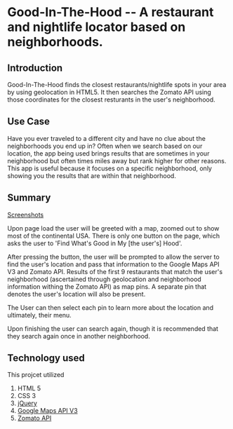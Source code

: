 # Good-In-The-Hood -- A restaurant and nightlife locator based on neighborhoods.

## Introduction 
Good-In-The-Hood finds the closest restaurants/nightlife spots in your area by using geolocation in HTML5. It then searches the Zomato API using those coordinates for the closest resturants in the user's neighborhood.

## Use Case
Have you ever traveled to a different city and have no clue about the neighborhoods you end up in? Often when we search based on our location, the app being used brings results that are sometimes in your neighborhood but often times miles away but rank higher for other reasons. This app is useful because it focuses on a specific neighborhood, only showing you the results that are within that neighborhood.

## Summary

[Screenshots](https://github.com/tonybrancato/good-in-the-hood/tree/master/screenshots) 

Upon page load the user will be greeted with a map, zoomed out to show most of the continental USA. There is only one button on the page, which asks the user to 'Find What's Good in My [the user's] Hood'. 

After pressing the button, the user will be prompted to allow the server to find the user's location and pass that information to the Google Maps API V3 and Zomato API. Results of the first 9 restaurants that match the user's neighborhood (ascertained through geolocation and neighborhood information withing the Zomato API) as map pins. A separate pin that denotes the user's location will also be present.

The User can then select each pin to learn more about the location and ultimately, their menu.

Upon finishing the user can search again, though it is recommended that they search again once in another neighborhood.

## Technology used
This projcet utilized 
  1. HTML 5
  2. CSS 3
  3. [jQuery](https://api.jquery.com/)
  4. [Google Maps API V3](https://developers.google.com/maps/)
  5. [Zomato API](https://developers.zomato.com/api)

